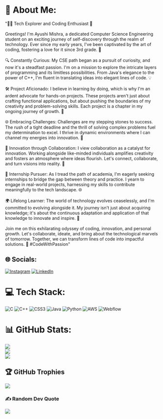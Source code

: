 # 💫 About Me:
"👨‍💻 Tech Explorer and Coding Enthusiast 🌟<br><br>Greetings! I'm Ayushi Mishra, a dedicated Computer Science Engineering student on an exciting journey of self-discovery through the realm of technology. Ever since my early years, I've been captivated by the art of coding, fostering a love for it since 3rd grade. 🚀<br><br>🔍 Constantly Curious: My CSE path began as a pursuit of curiosity, and now it's a steadfast passion. I'm on a mission to explore the intricate layers of programming and its limitless possibilities. From Java's elegance to the power of C++, I'm fluent in translating ideas into elegant lines of code. 💡<br><br>🛠️ Project Aficionado: I believe in learning by doing, which is why I'm an ardent advocate for hands-on projects. These projects aren't just about crafting functional applications, but about pushing the boundaries of my creativity and problem-solving skills. Each project is a chapter in my ongoing journey of growth. 🌱<br><br>🌐 Embracing Challenges: Challenges are my stepping stones to success. The rush of a tight deadline and the thrill of solving complex problems fuel my determination to excel. I thrive in dynamic environments where I can channel my energies into innovation. 🎯<br><br>🌟 Innovation through Collaboration: I view collaboration as a catalyst for innovation. Working alongside like-minded individuals amplifies creativity and fosters an atmosphere where ideas flourish. Let's connect, collaborate, and turn visions into reality. 🤝<br><br>🔗 Internship Pursuer: As I tread the path of academia, I'm eagerly seeking internships to bridge the gap between theory and practice. I yearn to engage in real-world projects, harnessing my skills to contribute meaningfully to the tech landscape. 🌐<br><br>🌍 Lifelong Learner: The world of technology evolves ceaselessly, and I'm committed to evolving alongside it. My journey isn't just about acquiring knowledge; it's about the continuous adaptation and application of that knowledge to innovate and inspire. 📘<br><br>Join me on this exhilarating odyssey of coding, innovation, and personal growth. Let's collaborate, ideate, and bring about the technological marvels of tomorrow. Together, we can transform lines of code into impactful solutions. 🌈 #CodeWithPassion"


## 🌐 Socials:
[![Instagram](https://img.shields.io/badge/Instagram-%23E4405F.svg?logo=Instagram&logoColor=white)](https://instagram.com/mish.ayushi0008) [![LinkedIn](https://img.shields.io/badge/LinkedIn-%230077B5.svg?logo=linkedin&logoColor=white)](https://linkedin.com/in/ayushi-mishra-4786b8203) 

# 💻 Tech Stack:
![C](https://img.shields.io/badge/c-%2300599C.svg?style=plastic&logo=c&logoColor=white) ![C++](https://img.shields.io/badge/c++-%2300599C.svg?style=plastic&logo=c%2B%2B&logoColor=white) ![CSS3](https://img.shields.io/badge/css3-%231572B6.svg?style=plastic&logo=css3&logoColor=white) ![Java](https://img.shields.io/badge/java-%23ED8B00.svg?style=plastic&logo=java&logoColor=white) ![Python](https://img.shields.io/badge/python-3670A0?style=plastic&logo=python&logoColor=ffdd54) ![AWS](https://img.shields.io/badge/AWS-%23FF9900.svg?style=plastic&logo=amazon-aws&logoColor=white) ![Webflow](https://img.shields.io/badge/Webflow-4353FF?style=plastic&logo=webflow&logoColor=white)
# 📊 GitHub Stats:
![](https://github-readme-stats.vercel.app/api?username=humblefoo02&theme=dark&hide_border=false&include_all_commits=false&count_private=false)<br/>
![](https://github-readme-streak-stats.herokuapp.com/?user=humblefoo02&theme=dark&hide_border=false)<br/>
![](https://github-readme-stats.vercel.app/api/top-langs/?username=humblefoo02&theme=dark&hide_border=false&include_all_commits=false&count_private=false&layout=compact)

## 🏆 GitHub Trophies
![](https://github-profile-trophy.vercel.app/?username=humblefoo02&theme=radical&no-frame=false&no-bg=true&margin-w=4)

### ✍️ Random Dev Quote
![](https://quotes-github-readme.vercel.app/api?type=horizontal&theme=radical)
